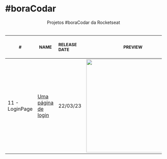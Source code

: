 # #boraCodar

<p align="center">
    Projetos #boraCodar da Rocketseat <br>
    <br><table>
    <thead>
        <tr>
            <th align="center">
                <img width="20" height="1"> 
                <p>
                    <small>#</small>
                </p>
            </th>
            <th align="center">
                <img width="300" height="1"> 
                <p> 
                    <small>
                        NAME
                    </small>
                </p>
            </th>
            <th align="left">
                <img width="140" height="1">
                <p align="left"> 
                    <small>
                    RELEASE DATE
                    </small>
                </p>
            </th>
            <th align="center">
                <img width="201" height="1">
                <p align="center"> 
                    <small>
                    PREVIEW
                    </small>
                </p>
            </th>
        </tr>
    </thead>
    <tbody>
        <tr>
            <td>11 - LoginPage</td>
            <td><a href="loginPage">Uma página de login</a></td>
            <td>22/03/23</td>
            <td align="center" ><a href="loginPage"><img width="300px" src="11/.github/preview.jpg" /></a></td>
        </tr>
    </tbody>
</table></p>
